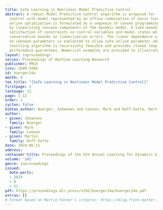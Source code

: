 ```yaml
---
title: Safe Learning in Nonlinear Model Predictive Control
abstract: A robust Model Predictive Control algorithm is proposed for learning-based
  control with model represented by an affine combination of basis functions. The
  online optimization is formulated as a sequence of convex programming problems derived
  by linearizing concave components of the dynamic model. A tube-based approach ensures
  satisfaction of constraints on control variables and model states while avoiding
  conservative bounds on linearization errors. The linear dependence of the model
  on unknown parameters is exploited to allow safe online parameter adaptation. The
  resulting algorithm is recursively feasible and provides closed loop stability and
  performance guarantees. Numerical examples are provided to illustrate the approach.
layout: inproceedings
series: Proceedings of Machine Learning Research
publisher: PMLR
issn: 2640-3498
id: buerger24a
month: 0
tex_title: "{Safe Learning in Nonlinear Model Predictive Control}"
firstpage: 1
lastpage: 12
page: 1-12
order: 1
cycles: false
bibtex_author: Buerger, Johannes and Cannon, Mark and Doff-Sotta, Martin
author:
- given: Johannes
  family: Buerger
- given: Mark
  family: Cannon
- given: Martin
  family: Doff-Sotta
date: 2024-06-11
address:
container-title: Proceedings of the 6th Annual Learning for Dynamics & Control Conference
volume: '242'
genre: inproceedings
issued:
  date-parts:
  - 2024
  - 6
  - 11
pdf: https://proceedings.mlr.press/v242/buerger24a/buerger24a.pdf
extras: []
# Format based on Martin Fenner's citeproc: https://blog.front-matter.io/posts/citeproc-yaml-for-bibliographies/
---
```

